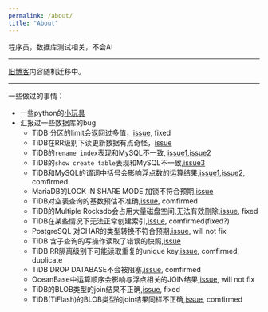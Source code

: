 ```yaml
---
permalink: /about/
title: "About"
---
```

程序员，数据库测试相关，不会AI

---

[旧博客](https://www.cnblogs.com/wengsy150943/)内容随机迁移中。

---

一些做过的事情：

- 一些python的[小玩具](https://github.com/wengsy150943/python-toys)
- 汇报过一些数据库的bug
  - TiDB 分区的limit会返回过多值，[issue](https://github.com/pingcap/tidb/issues/41462), fixed
  - TiDB在RR级别下读更新数据有点奇怪，[issue](https://github.com/pingcap/tidb/issues/42487)
  - TiDB的`rename index`表现和MySQL不一致, [issue1](https://github.com/pingcap/tidb/issues/43650),[issue2](https://github.com/pingcap/tidb/issues/43652)
  - TiDB的`show create table`表现和MySQL不一致,[issue3](https://github.com/pingcap/tidb/issues/43730)
  - TiDB和MySQL的谓词中括号会影响浮点数的运算结果,[issue1](https://github.com/pingcap/tidb/issues/44154),[issue2](https://bugs.mysql.com/bug.php?id=111142), comfirmed
  - MariaDB的LOCK IN SHARE MODE 加锁不符合预期,[issue](https://jira.mariadb.org/browse/MDEV-31569)
  - TiDB对空表查询的基数预估不准确,[issue](https://github.com/pingcap/tidb/issues/44563), comfirmed
  - TiDB的Multiple Rocksdb会占用大量磁盘空间,无法有效删除,[issue](https://github.com/pingcap/tidb/issues/44894), fixed
  - TiDB在某些情况下无法正常创建索引,[issue](https://github.com/pingcap/tidb/issues/45624), comfirmed(fixed?)
  - PostgreSQL 对CHAR的类型转换不符合预期,[issue](https://www.postgresql.org/message-id/tencent_57E520E634A739CC1F11E471%40qq.com), will not fix
  - TiDB 含子查询的写操作读取了错误的快照,[issue](https://github.com/pingcap/tidb/issues/45677)
  - TiDB RR隔离级别下可能读取重复的unique key,[issue](https://github.com/pingcap/tidb/issues/46900), comfirmed, duplicate
  - TiDB DROP DATABASE不会被阻塞,[issue](https://github.com/pingcap/tidb/issues/46943), comfirmed
  - OceanBase中运算顺序会影响与浮点相关的JOIN结果,[issue](https://github.com/oceanbase/oceanbase/issues/1590), will not fix
  - TiDB的BLOB类型的join结果不正确,[issue](https://github.com/pingcap/tidb/issues/50393), fixed
  - TiDB(TiFlash)的BLOB类型的join结果同样不正确,[issue](https://github.com/pingcap/tiflash/issues/8776), comfirmed

